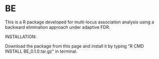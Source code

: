 # BE
This is a R package developed for multi-locus association analysis using a backward elimination approach under adaptive FDR.

INSTALLATION:

Download the package from this page and install it by typing "R CMD INSTALL BE_0.1.0.tar.gz" in terminal.
